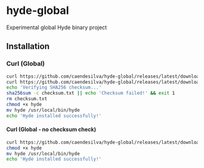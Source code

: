 # hyde-global

Experimental global Hyde binary project

## Installation

### Curl (Global)

```bash
curl https://github.com/caendesilva/hyde-global/releases/latest/download/hyde -Lo hyde
curl https://github.com/caendesilva/hyde-global/releases/latest/download/checksum.txt -Lo checksum.txt
echo 'Verifying SHA256 checksum...'
sha256sum -c checksum.txt || echo 'Checksum failed!' && exit 1
rm checksum.txt
chmod +x hyde
mv hyde /usr/local/bin/hyde
echo 'Hyde installed successfully!'
```

#### Curl (Global - no checksum check)

```bash
curl https://github.com/caendesilva/hyde-global/releases/latest/download/hyde -Lo hyde
chmod +x hyde
mv hyde /usr/local/bin/hyde
echo 'Hyde installed successfully!'
```
